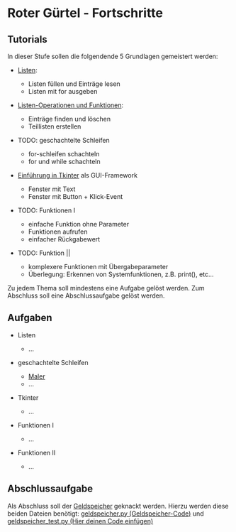 # Roter Gürtel - Fortschritte

## Tutorials
In dieser Stufe sollen die folgendende 5 Grundlagen gemeistert werden:

- [Listen](https://github.com/coderdojoka/Materialien/raw/master/Python/Roter%20G%C3%BCrtel/Tutorials/Listen/Listen.pdf):
	- Listen füllen und Einträge lesen
	- Listen mit for ausgeben
- [Listen-Operationen und Funktionen](https://github.com/coderdojoka/Materialien/raw/master/Python/Roter%20G%C3%BCrtel/Tutorials/Listen/Listen_2.pdf):
	- Einträge finden und löschen
	- Teillisten erstellen

- TODO: geschachtelte Schleifen
	- for-schleifen schachteln
	- for und while schachteln

- [Einführung in Tkinter](https://github.com/coderdojoka/Materialien/raw/master/Python/Roter%20G%C3%BCrtel/Tutorials/tkinter/tk.pdf) als GUI-Framework
	- Fenster mit Text
	- Fenster mit Button + Klick-Event

- TODO: Funktionen I
	- einfache Funktion ohne Parameter
	- Funktionen aufrufen
	- einfacher Rückgabewert
- TODO: Funktion ||
	- komplexere Funktionen mit Übergabeparameter
	- Überlegung: Erkennen von Systemfunktionen, z.B. print(), etc...


Zu jedem Thema soll mindestens eine Aufgabe gelöst werden. Zum Abschluss soll eine Abschlussaufgabe gelöst werden.

## Aufgaben  
- Listen
	- ...

- geschachtelte Schleifen
	- [Maler](https://github.com/coderdojoka/Materialien/raw/master/Python/Roter%20G%C3%BCrtel/Aufgaben/maler.pdf)
	- ...

- Tkinter
	- ...

- Funktionen I
	- ... 

- Funktionen II
	- ...

## Abschlussaufgabe
Als Abschluss soll der [Geldspeicher](https://github.com/coderdojoka/Materialien/raw/master/Python/Roter%20G%C3%BCrtel/Geldspeicher/geldspeicher.pdf) geknackt werden. Hierzu werden diese beiden Dateien benötigt: [geldspeicher.py (Geldspeicher-Code)](https://github.com/coderdojoka/Materialien/raw/master/Python/Roter%20G%C3%BCrtel/Geldspeicher/geldspeicher.py) und [geldspeicher_test.py (Hier deinen Code einfügen)](https://github.com/coderdojoka/Materialien/raw/master/Python/Roter%20G%C3%BCrtel/Geldspeicher/geldspeicher_test.py)
